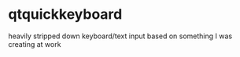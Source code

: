 # qtquickkeyboard
heavily stripped down keyboard/text input based on something I was creating at work
